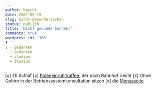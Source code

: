 ```yaml
---
author: bascht
date: 2007-06-19
slug: nicht-gesunde-sachen
status: publish
title: 'Nicht gesunde Sachen:'
comments: true
wordpress_id: '180'
? ''
: - gedanken
  - gedanken
  - studium
  - studium
---
```


[x] 2h Schlaf [x]
[Poleneinrührkaffee](http://arcadianfood.trustpass.alibaba.com/product/11838623/Nescafe_3_In_1_Regular.html),
der nach Bahnhof riecht [x] Ohne Gehirn in der
Betriebssystemkonsultation sitzen [x] die
[Mensaseite](http://www.htwm.de/~mensa/)



